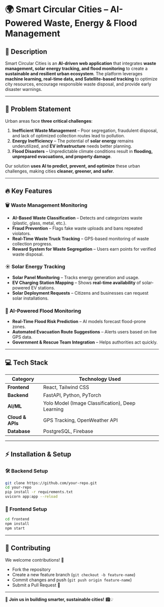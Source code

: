 # 🌍 Smart Circular Cities – AI-Powered Waste, Energy & Flood Management  

## 📌 Description  
Smart Circular Cities is an **AI-driven web application** that integrates **waste management, solar energy tracking, and flood monitoring** to create a **sustainable and resilient urban ecosystem**. The platform leverages **machine learning, real-time data, and Satellite-based tracking** to optimize city resources, encourage responsible waste disposal, and provide early disaster warnings.  

---

## 🚨 Problem Statement  
Urban areas face **three critical challenges**:  

1. **Inefficient Waste Management** – Poor segregation, fraudulent disposal, and lack of optimized collection routes lead to pollution.  
2. **Energy Inefficiency** – The potential of **solar energy** remains underutilized, and **EV infrastructure** needs better planning.  
3. **Flood Disasters** – Unpredictable climate conditions result in **flooding, unprepared evacuations, and property damage**.  

Our solution **uses AI to predict, prevent, and optimize** these urban challenges, making cities **cleaner, greener, and safer**.  

---

## 🔥 Key Features  

### 🗑 **Waste Management Monitoring**  
- **AI-Based Waste Classification** – Detects and categorizes waste (plastic, glass, metal, etc.).  
- **Fraud Prevention** – Flags fake waste uploads and bans repeated violators.  
- **Real-Time Waste Truck Tracking** – GPS-based monitoring of waste collection progress.  
- **Reward System for Waste Segregation** – Users earn points for verified waste disposal.  

### ☀ **Solar Energy Tracking**  
- **Solar Panel Monitoring** – Tracks energy generation and usage.  
- **EV Charging Station Mapping** – Shows **real-time availability** of solar-powered EV stations.  
- **Solar Deployment Requests** – Citizens and businesses can request solar installations.  

### 🌊 **AI-Powered Flood Monitoring**  
- **Real-Time Flood Risk Prediction** – AI models forecast flood-prone zones.  
- **Automated Evacuation Route Suggestions** – Alerts users based on live GPS data.  
- **Government & Rescue Team Integration** – Helps authorities act quickly.  

---

## 💻 Tech Stack  

| **Category**      | **Technology Used** |
|------------------|--------------------|
| **Frontend**      | React, Tailwind CSS |
| **Backend**       | FastAPI, Python, PyTorch |
| **AI/ML**         | Yolo Model (Image Classification), Deep Learning |
| **Cloud & APIs**  | GPS Tracking, OpenWeather API |
| **Database**      | PostgreSQL, Firebase |

---

## ⚡ Installation & Setup  

### 🛠 Backend Setup  
```bash
git clone https://github.com/your-repo.git  
cd your-repo  
pip install -r requirements.txt  
uvicorn app:app --reload  
```

### 🎨 Frontend Setup  
```bash
cd frontend  
npm install  
npm start  
```

---

## 📢 Contributing  
We welcome contributions! 🎉  
- Fork the repository  
- Create a new feature branch (`git checkout -b feature-name`)  
- Commit changes and push (`git push origin feature-name`)  
- Submit a Pull Request 🚀  

---
🚀 **Join us in building smarter, sustainable cities!** 🏙💡
